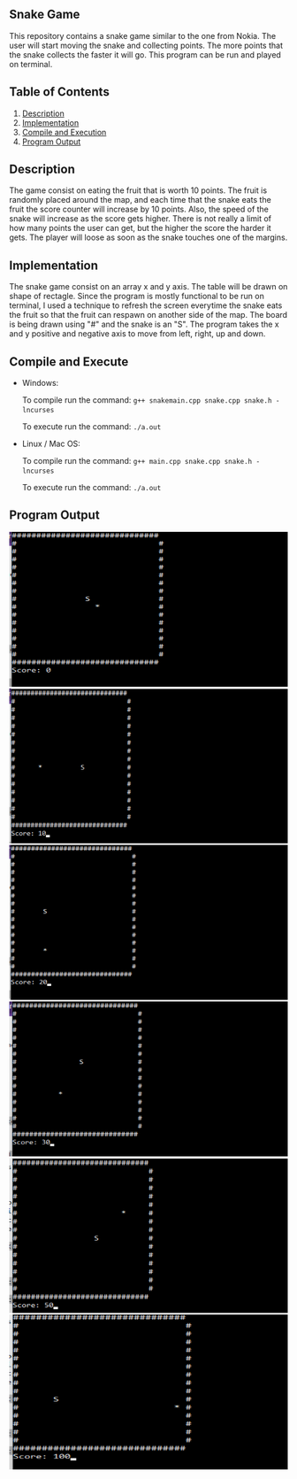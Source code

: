 ## Snake Game

This repository contains a snake game similar to the one from Nokia. The user will start moving the snake and collecting points. The more points that the snake collects the faster it will go. This program can be run and played on terminal. 

## Table of Contents 

1. [Description](#description)
2. [Implementation](#implementation)
2. [Compile and Execution](#exe)
3. [Program Output](#output)

## Description <a name= "description"></a>

The game consist on eating the fruit that is worth 10 points. The fruit is randomly placed around the map, and each time that the snake eats the fruit the score counter will increase by 10 points. Also, the speed of the snake will increase as the score gets higher. There is not really a limit of how many points the user can get, but the higher the score the harder it gets. The player will loose as soon as the snake touches one of the margins. 

## Implementation <a name= "implementation"></a>

The snake game consist on an array x and y axis. The table will be drawn on shape of rectagle. Since the program is mostly functional to be run on terminal, I used a technique to refresh the screen everytime the snake eats the fruit so that the fruit can respawn on another side of the map. The board is being drawn using "#" and the snake is an "S". The program takes the x and y positive and negative axis to move from left, right, up and down.


## Compile and Execute <a name="exe"></a>

- Windows:

	To compile run the command: `g++ snakemain.cpp snake.cpp snake.h -lncurses`

	To execute run the command: `./a.out`

- Linux / Mac OS:

	To compile run the command: `g++ main.cpp snake.cpp snake.h -lncurses`

	To execute run the command: `./a.out`

## Program Output <a name= "output"></a>

<img src="Images/score0.png" width="550" height="280">

<img src="Images/score10.png" width="550" height="280">

<img src="Images/score20.png" width="550" height="280">

<img src="Images/score30.png" width="550" height="280">

<img src="Images/score50.png" width="550" height="280">

<img src="Images/score100.png" width="550" height="280">

 

